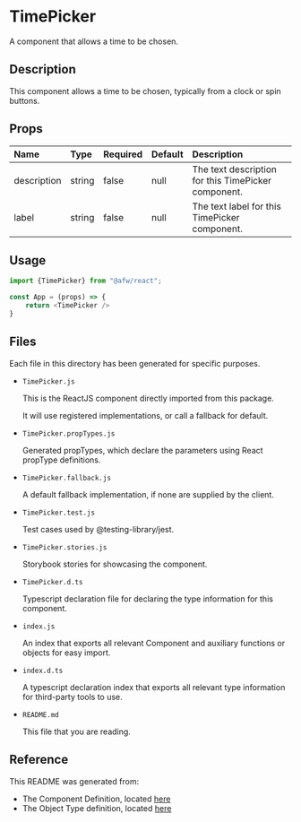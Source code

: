 # TimePicker

A component that allows a time to be chosen.

## Description
This component allows a time to be chosen, typically from a clock or spin buttons.

## Props
| Name | Type | Required | Default | Description |
|:----------|:----------|:----|:------------|:------------|
|description|string|false|null|The text description for this TimePicker component.|
|label|string|false|null|The text label for this TimePicker component.|

## Usage
```js
import {TimePicker} from "@afw/react";

const App = (props) => {
    return <TimePicker />
}
```

## Files
Each file in this directory has been generated for specific purposes.
 * `TimePicker.js`

   This is the ReactJS component directly imported from this package.

   It will use registered implementations, or call a fallback for default.
 * `TimePicker.propTypes.js`

   Generated propTypes, which declare the parameters using React propType definitions.

 * `TimePicker.fallback.js`

   A default fallback implementation, if none are supplied by the client.

 * `TimePicker.test.js`

   Test cases used by @testing-library/jest.

 * `TimePicker.stories.js`

   Storybook stories for showcasing the component.

 * `TimePicker.d.ts`

   Typescript declaration file for declaring the type information for this component.

 * `index.js`

   An index that exports all relevant Component and auxiliary functions or objects for easy import.

 * `index.d.ts`

   A typescript declaration index that exports all relevant type information for third-party tools to use.

 * `README.md`

   This file that you are reading.

## Reference
This README was generated from:
  * The Component Definition, located [here](/src/afw_components/generate/objects/_AdaptiveLayoutComponentType_/TimePicker.json)
  * The Object Type definition, located [here](/src/afw_components/generate/objects/_AdaptiveObjectType_/_AdaptiveLayoutComponentType_TimePicker.json)

